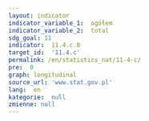 ```yaml
---
layout: indicator
indicator_variable_1:  ogółem
indicator_variable_2:  total
sdg_goal: 11
indicator:  11.4.c.0
target_id:  '11.4.c'
permalink: /en/statistics_nat/11-4-c/
pre:  0
graph: longitudinal
source_url: 'www.stat.gov.pl'
lang:  en
kategorie:  null
zmienne: null
---
```

